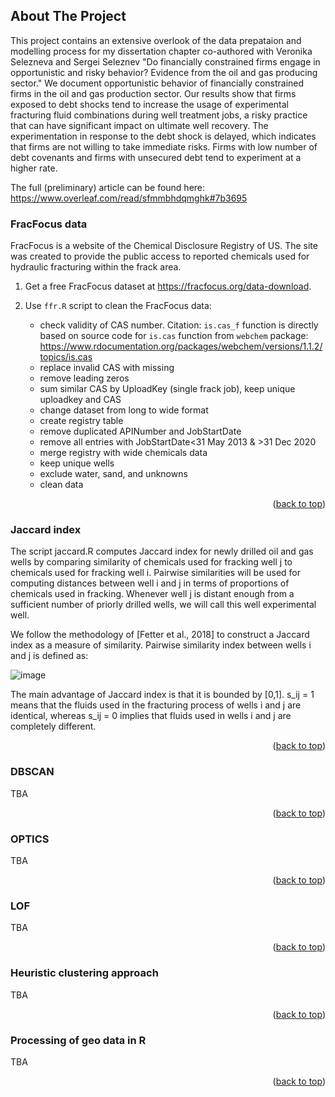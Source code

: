 ## About The Project

This project contains an extensive overlook of the data prepataion and modelling process for my dissertation chapter co-authored with Veronika Selezneva and Sergei Seleznev "Do financially constrained firms engage in opportunistic and risky behavior? Evidence from the oil and gas producing sector." We document opportunistic behavior of financially constrained firms in the oil and gas production sector. Our results show that firms exposed to debt shocks tend to increase the usage of experimental fracturing fluid combinations during well treatment jobs, a risky practice that can have significant impact on ultimate well recovery. The experimentation in response to the debt shock is delayed, which indicates that firms are not willing to take immediate risks. Firms with low number of debt covenants and firms with unsecured debt tend to experiment at a higher rate. 

The full (preliminary) article can be found here: https://www.overleaf.com/read/sfmmbhdqmghk#7b3695
 
### FracFocus data

FracFocus is a website of the Chemical Disclosure Registry of US. The site was created to provide the public access to reported chemicals used for hydraulic fracturing within the frack area.

1. Get a free FracFocus dataset at https://fracfocus.org/data-download.
   
2. Use `ffr.R` script to clean the FracFocus data:
    - check validity of CAS number. Citation: `is.cas_f` function is directly based on source code for `is.cas` function from `webchem` package: https://www.rdocumentation.org/packages/webchem/versions/1.1.2/topics/is.cas
    - replace invalid CAS with missing
    - remove leading zeros
    - sum similar CAS by UploadKey (single frack job), keep unique uploadkey and CAS
    - change dataset from long to wide format
    - create registry table
    - remove duplicated APINumber and JobStartDate
    - remove all entries with JobStartDate<31 May 2013 & >31 Dec 2020
    - merge registry with wide chemicals data
    - keep unique wells
    - exclude water, sand, and unknowns
    - clean data

<p align="right">(<a href="#readme-top">back to top</a>)</p>

### Jaccard index

The script jaccard.R computes Jaccard index for newly drilled oil and gas wells by comparing similarity of chemicals used for fracking well j to chemicals used for fracking well i. Pairwise similarities will be used for computing distances between well i and j in terms of proportions of chemicals used in fracking. Whenever well j is distant enough from a sufficient number of priorly drilled wells, we will call this well experimental well. 

We follow the methodology of [Fetter et al., 2018] to construct a Jaccard index as a measure of similarity. Pairwise similarity index between wells i and j is defined as:

![image](https://github.com/mariakosar/frack/assets/17361605/34427aa2-72bf-4f44-92ee-fd76cebc1564)

The main advantage of Jaccard index is that it is bounded by [0,1]. s_ij = 1 means that the fluids used in the fracturing process of wells i and j are identical, whereas s_ij = 0 implies that fluids used in wells i and j are completely different.

<p align="right">(<a href="#readme-top">back to top</a>)</p>

### DBSCAN
TBA
<p align="right">(<a href="#readme-top">back to top</a>)</p>

### OPTICS
TBA
<p align="right">(<a href="#readme-top">back to top</a>)</p>

### LOF
TBA
<p align="right">(<a href="#readme-top">back to top</a>)</p>

### Heuristic clustering approach
TBA
<p align="right">(<a href="#readme-top">back to top</a>)</p>

### Processing of geo data in R
TBA
<p align="right">(<a href="#readme-top">back to top</a>)</p>









